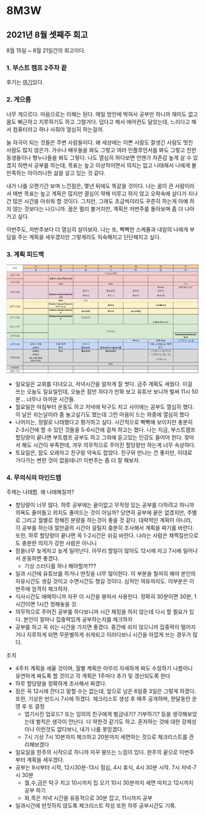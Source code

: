 # 8M3W

## 2021년 8월 셋째주 회고

8월 15일 ~ 8월 21일간의 회고이다.

### 1. 부스트 캠프 2주차 끝

후기는 [여기](../../til_ml/boostcamp-2st/u-stage-3/3w-retrospective.md)있다.

### 2. 게으름

너무 게으르다. 마음으로는 이해는 된다. 매일 방안에 박혀서 공부만 하니까 재미도 없고 몸도 뻐근하고 지루하기도 하고 그럴거다. 덥다고 해서 에어컨도 달았는데, 느리다고 해서 컴퓨터라고 하나 사줘야 열심히 하는걸까.

늘 자극이 되는 것들은 주변 사람들이다. 왜 세상에는 이쁜 사람도 잘생긴 사람도 멋진 사람도 많지 않은가. 가수나 배우들을 봐도 그렇고 여러 인플루언서를 봐도 그렇고 친한 동생들이나 형누나들을 봐도 그렇다. 나도 열심히 하다보면 언젠가 자존감 높게 살 수 있겠지 하면서 공부를 하는데, 목표는 높고 이상적이면서 의지는 없고 나태해서 나에게 불만족하는 아이러니한 삶을 살고 있는 것 같다.

내가 나를 오랜기간 보며 느낀점은, 몇년 뒤에도 똑같을 것이다. 나는 꿈이 큰 사람이라서 매번 목표는 높고 계획은 많지만 결심이 약해 미루고 하지 않고 오락속에 살다가 지나간 많은 시간을 아쉬워 할 것이다. 그치만, 그래도 조금씩이라도 꾸준히 하는게 아예 하지 않는 것보다는 나으니까. 꿈은 멀리 볼거지만, 계획은 저번주를 돌아보며 좀 더 나아가고 싶다.

이번주도, 저번주보다 더 열심히 살아보자. 나는 또, 빡빡한 스케쥴과 내일의 나에게 부담을 주는 계획을 세우겠지만 그렇게라도 익숙해지고 단단해지고 싶다.

### 3.  계획 피드백

![](../../.gitbook/assets/image%20%28955%29.png)

* 일요일은 교회를 다녀오고, 저녁시간을 알차게 잘 썻다. 금주 계획도 세웠다. 이걸 쓰는 오늘도 일요일인데, 오늘은 잠만 자다가 만화 보고 유튜브 보니까 벌써 11시 50분... 너무나 아까운 시간들.
* 월요일은 아침부터 운동도 하고 저녁에 탁구도 치고 사이에는 공부도 열심히 했다. 이 날은 쉬는날이라 좀 놀고싶기도 했는데 그런 마음이 드는 와중에 열심히 했다
* 나머지는, 정말로  나태했다고 평가하고 싶다. 시간적으로 빡빡해 보이지만 충분히 2-3시간에 할 수 있던 것들을 5-6시간에 걸쳐 하고는 했다. 나는 지금, 부스트캠프 할당량이 끝나면 부트캠프 공부도 하고 그외에 듣고있는 인강도 들어야 한다. 찾아서 해도 시간이 부족한데, 겨우 의무적으로 주어진 할당량만 하는게 너무 속상하다.
* 토요일은, 잠도 오래자고 친구랑 약속도 잡았다. 친구와 만나는 건 좋지만, 이대로 가다가는 변한 것이 없을테니!! 이번주는 좀 더 잘 해보자.

### 4. 무의식의 마인드맵

주제는 나태함. 왜 나태해질까?

* 할당량이 너무 많다. 하루 공부에는 끝이없고 무작정 있는 공부를 다하려고 하니까 의욕도 줄어들고 의지도 줄어드는 것이 아닐까? 당연히 공부에 끝은 없겠지만, 주별로 그리고 월별로 정해진 분량을 하는것이 좋을 것 같다. 대략적인 계획이 아니라, 각 공부를 하는데 얼만큼의 시간이 걸릴지 충분히 조사해서 계획을 짜기를 바란다. 또한, 하루 할당량이 끝나면 꼭 1-2시간은 쉬길 바란다. 나라는 사람은 채찍질만으로도 충분한 의지가 강한 사람은 아니니
* 잠을너무 늦게자고 늦게 일어난다. 아무리 할일이 많아도 12시에 자고 7시에 일어나서 운동하면 좋겠다.
  * 기상 스터디를 하나 해야할까???
* 일과 시간에 유튜브를 하거나 딴짓을 너무 많이한다. 이 부분을 철저히 해야 본인의 자유시간도 생길 것이고 수면시간도 챙길 것이다. 심적인 여유까지도. 이부분은 이번주에 엄격히 체크하자.
* 식사시간도 애매하니까 자꾸 이 시간을 붕떠서 사용한다. 정확히 30분이면 30분, 1시간이면 1시간 정해놓을 것.
* 의무적으로 주어진 공부를 하다보니까 시간 체킹을 하지 않는데 다시 할 필요가 있다. 본인이 얼마나 집중력있게 공부하는지를 체크하자
* 공부를 하고 꼭 쉬는 시간을 가지면 좋겠다. 중간에 쉬지 않으니까 집중력이 떨어지거나 지루하게 되면 무문별하게 쉬게되고 이러다보니 시간을 아깝게 쓰는 경우가 많다.

조치

* 4주치 계획을 세울 것이며, 월별 계획은 아무리 자세하게 짜도 수정하기 나름이니 유연하게 짜도록 할 것이고 각 계획은 1주마다 추가 및 갱신되도록 한다
* 하루 할당량을 정확하게 조사해서 짜겠다.
* 잠은 꼭 12시에 잔다고 말할 수는 없는데, 앞으로 남은 6일중 3일은 그렇게 하겠다. 또한, 기상은 반드시 7시에 하겠다. 체크리스트 생성 후 매주 공개하며, 한달동안 운영 후 또 결정
  * 엽기사진 업로드? 또는 임의의 친구에게 벌금내기? 기부하기? 등을 생각해보았는데 벌칙은 생각이 안난다. 다 약한것 같기도 하고. 혼자하는 것에 대한 강제성이나 이런것도 없다보니, 내가 나를 못믿겠다.
  * 7시 기상 7시 10분까지 체크하고 20분까지 세면하는 것으로 체크리스트를 관리해보겠다
* 일요일을 한주의 시작으로 하니까 자꾸 붕뜨는 느낌이 있다. 한주의 끝으로 이번주부터 계획을 세우겠다.
* 공부는 9시부터 시작, 12시30분-13시 점심, 4시 휴식, 4시 30분 시작. 7시 저녁-7시 30분
  * 월,수,금은 탁구 치고 10시까지 집 오기 10시 30분까지 세면 마치고 12시까지 공부 하기
  * 화,목은 저녁 시간을 유동적으로 30분 잡고, 11시까지 공부
* 일과시간에 딴짓하지 않도록 체크리스트 작성 또한 하루 공부시간도 기록. 





